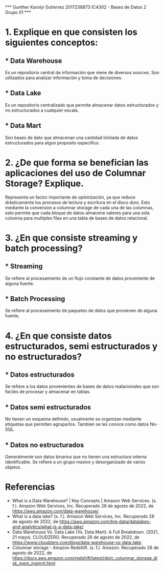 *** Gunther Karolyi Gutierrez 
2017238873
IC4302 - Bases de Datos 2
Grupo 01 ***

# 1. Explique en que consisten los siguientes conceptos:

## * Data Warehouse

Es un repositorio central de información que viene de diversos sources. Son utilizados para analizar información y toma de decisiones.

## * Data Lake 

Es un repositorio centralizado que permite almacenar datos estructurados y no estructurados a cualquier escala.

## * Data Mart

Son bases de dato que almacenan una cantidad limitada de datos estructurados para algun proposito especifico.

# 2. ¿De que forma se benefician las aplicaciones del uso de Columnar Storage? Explique.

Representa un factor importante de optimización, ya que reduce drásticamente los procesos de lectura y escritura en el disco duro. Esto mediante la conversion a columnar storage de cada una de las columnas, esto permite que cada bloque de datos almacene valores para una sola columna para multiples filas en una tabla de bases de datos relacional.

# 3. ¿En que consiste streaming y batch processing?

## * Streaming

Se refiere al procesamiento de un flujo constante de datos proveniente de alguna fuente.

## * Batch Processing

Se refiere al procesamiento de paquetes de datos que provienen de alguna fuente,

# 4. ¿En que consiste datos estructurados, semi estructurados y no estructurados?

## * Datos estructurados

Se refiere a los datos provenientes de bases de datos realacionales que son faciles de procesar y almacenar en tablas.

## * Datos semi estructurados

No tienen un esquema definido, usualmente se organizan mediante etiquetas que permiten agruparlos. Tambien se les conoce como datos No-SQL.

## * Datos no estructurados

Generalmente son datos binarios que no tienen una estructura interna identificable. Se refiere a un grupo masivo y desorganizado de varios objetos.

# Referencias

* What is a Data Warehouse? | Key Concepts | Amazon Web Services. (s. f.). Amazon Web Services, Inc. Recuperado 26 de agosto de 2022, de https://aws.amazon.com/data-warehouse/
* What is a data lake? (s. f.). Amazon Web Services, Inc. Recuperado 26 de agosto de 2022, de https://aws.amazon.com/big-data/datalakes-and-analytics/what-is-a-data-lake/
* Data Warehouse Vs. Data Lake (Vs. Data Mart): A Full Breakdown. (2021, 21 mayo). CLOUDZERO. Recuperado 26 de agosto de 2022, de https://www.cloudzero.com/blog/data-warehouse-vs-data-lake
* Columnar storage - Amazon Redshift. (s. f.). Amazon. Recuperado 26 de agosto de 2022, de https://docs.aws.amazon.com/redshift/latest/dg/c_columnar_storage_disk_mem_mgmnt.html